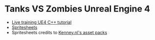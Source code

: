 # Tanks VS Zombies Unreal Engine 4

- [Live training UE4 C++ tutorial](https://www.youtube.com/watch?v=NyXq0Hy9xQs&t=4120s)
- [Spritesheets](https://forums.unrealengine.com/unreal-engine/events/72059-training-stream-tanks-vs-zombies-c-live-from-epic-hq?100199=)
- Spritesheets credits to [Kenney.nl's asset packs](http://kenney.nl/assets)

